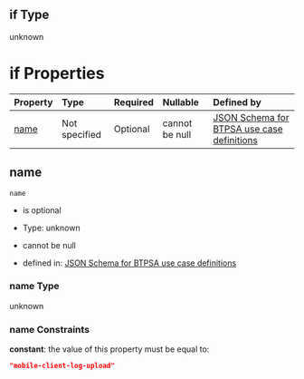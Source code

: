 ## if Type

unknown

# if Properties

| Property      | Type          | Required | Nullable       | Defined by                                                                                                                                                                                                        |
| :------------ | :------------ | :------- | :------------- | :---------------------------------------------------------------------------------------------------------------------------------------------------------------------------------------------------------------- |
| [name](#name) | Not specified | Optional | cannot be null | [JSON Schema for BTPSA use case definitions](btpsa-usecase-properties-services-items-allof-1-then-allof-68-if-properties-name.md "undefined#/properties/services/items/allOf/1/then/allOf/68/if/properties/name") |

## name



`name`

*   is optional

*   Type: unknown

*   cannot be null

*   defined in: [JSON Schema for BTPSA use case definitions](btpsa-usecase-properties-services-items-allof-1-then-allof-68-if-properties-name.md "undefined#/properties/services/items/allOf/1/then/allOf/68/if/properties/name")

### name Type

unknown

### name Constraints

**constant**: the value of this property must be equal to:

```json
"mobile-client-log-upload"
```
